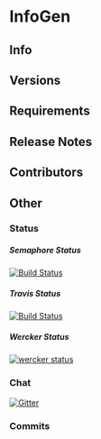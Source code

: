 # **InfoGen**
## **Info**

## **Versions**

## **Requirements**

## **Release Notes**

## **Contributors**

## **Other**
### **Status**
##### **Semaphore Status**
[![Build Status](https://semaphoreapp.com/api/v1/projects/d4cca506-99be-44d2-b19e-176f36ec8cf1/128505/shields_badge.svg)](https://semaphoreci.com/0-eclipse-0/infogen)
##### **Travis Status**
[![Build Status](https://travis-ci.org/boennemann/badges.svg?branch=master)](https://travis-ci.org/0-Eclipse-0/InfoGen)
##### **Wercker Status**
[![wercker status](https://app.wercker.com/status/9e0bc54c43f48d220aec684fffb2b110/s/master "wercker status")](https://app.wercker.com/project/byKey/9a8016091a3a2e5390695e5a7ea172dd)
### **Chat**
[![Gitter](https://badges.gitter.im/0-Eclipse-0/InfoGen.svg)](https://gitter.im/0-Eclipse-0/InfoGen?utm_source=badge&utm_medium=badge&utm_campaign=pr-badge)

### Commits
